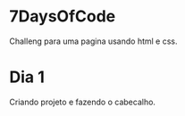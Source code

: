 # 7DaysOfCode
Challeng para uma pagina usando html e css.

# Dia 1
Criando projeto e fazendo o cabecalho.
